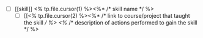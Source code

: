 - [ ] [[skill]] <% tp.file.cursor(1) %><%* /* skill name */ %>
	- [ ] [[<% tp.file.cursor(2) %><%* /* link to course/project that taught the skill */ %> <%* /* description of actions performed to gain the skill */ %>